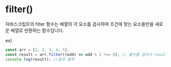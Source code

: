 # filter()

자바스크립트의 filter 함수는 배열의 각 요소를 검사하여 조건에 맞는 요소들만을 새로운 배열로 반환하는 함수입니다.

ex)

```js
const arr = [1, 2, 3, 4, 5];
const result = arr.filter((odd) => odd % 2 !== 0); // 홀수를 걸러서 result에 담기
console.log(result); //결과 출력
```
